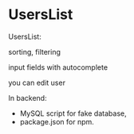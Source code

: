 UsersList
=========
UsersList:

sorting, filtering

input fields with autocomplete

you can edit user

In backend:
- MySQL script for fake database,
- package.json for npm.
